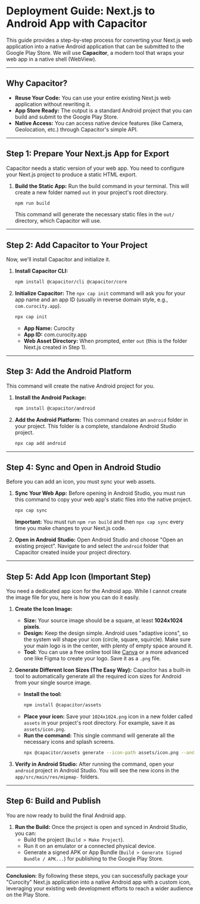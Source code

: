 # Deployment Guide: Next.js to Android App with Capacitor

This guide provides a step-by-step process for converting your Next.js web application into a native Android application that can be submitted to the Google Play Store. We will use **Capacitor**, a modern tool that wraps your web app in a native shell (WebView).

---

## Why Capacitor?

*   **Reuse Your Code:** You can use your entire existing Next.js web application without rewriting it.
*   **App Store Ready:** The output is a standard Android project that you can build and submit to the Google Play Store.
*   **Native Access:** You can access native device features (like Camera, Geolocation, etc.) through Capacitor's simple API.

---

## Step 1: Prepare Your Next.js App for Export

Capacitor needs a static version of your web app. You need to configure your Next.js project to produce a static HTML export.

1.  **Build the Static App:**
    Run the build command in your terminal. This will create a new folder named `out` in your project's root directory.

    ```bash
    npm run build
    ```
    This command will generate the necessary static files in the `out/` directory, which Capacitor will use.

---

## Step 2: Add Capacitor to Your Project

Now, we'll install Capacitor and initialize it.

1.  **Install Capacitor CLI:**
    ```bash
    npm install @capacitor/cli @capacitor/core
    ```

2.  **Initialize Capacitor:**
    The `npx cap init` command will ask you for your app name and an app ID (usually in reverse domain style, e.g., `com.curocity.app`).

    ```bash
    npx cap init
    ```
    *   **App Name:** Curocity
    *   **App ID:** com.curocity.app
    *   **Web Asset Directory:** When prompted, enter `out` (this is the folder Next.js created in Step 1).

---

## Step 3: Add the Android Platform

This command will create the native Android project for you.

1.  **Install the Android Package:**
    ```bash
    npm install @capacitor/android
    ```

2.  **Add the Android Platform:**
    This command creates an `android` folder in your project. This folder is a complete, standalone Android Studio project.
    ```bash
    npx cap add android
    ```

---

## Step 4: Sync and Open in Android Studio

Before you can add an icon, you must sync your web assets.

1.  **Sync Your Web App:**
    Before opening in Android Studio, you must run this command to copy your web app's static files into the native project.
    ```bash
    npx cap sync
    ```
    **Important:** You must run `npm run build` and then `npx cap sync` every time you make changes to your Next.js code.

2.  **Open in Android Studio:**
    Open Android Studio and choose "Open an existing project". Navigate to and select the `android` folder that Capacitor created inside your project directory.

---

## Step 5: Add App Icon (Important Step)

You need a dedicated app icon for the Android app. While I cannot create the image file for you, here is how you can do it easily.

1.  **Create the Icon Image:**
    *   **Size:** Your source image should be a square, at least **1024x1024 pixels**.
    *   **Design:** Keep the design simple. Android uses "adaptive icons", so the system will shape your icon (circle, square, squircle). Make sure your main logo is in the center, with plenty of empty space around it.
    *   **Tool:** You can use a free online tool like [Canva](https://www.canva.com/) or a more advanced one like Figma to create your logo. Save it as a `.png` file.

2.  **Generate Different Icon Sizes (The Easy Way):**
    Capacitor has a built-in tool to automatically generate all the required icon sizes for Android from your single source image.
    *   **Install the tool:**
        ```bash
        npm install @capacitor/assets
        ```
    *   **Place your icon:** Save your `1024x1024.png` icon in a new folder called `assets` in your project's root directory. For example, save it as `assets/icon.png`.
    *   **Run the command:** This single command will generate all the necessary icons and splash screens.
        ```bash
        npx @capacitor/assets generate --icon-path assets/icon.png --android
        ```

3.  **Verify in Android Studio:**
    After running the command, open your `android` project in Android Studio. You will see the new icons in the `app/src/main/res/mipmap-` folders.

---

## Step 6: Build and Publish

You are now ready to build the final Android app.

1.  **Run the Build:**
    Once the project is open and synced in Android Studio, you can:
    *   Build the project (`Build > Make Project`).
    *   Run it on an emulator or a connected physical device.
    *   Generate a signed APK or App Bundle (`Build > Generate Signed Bundle / APK...`) for publishing to the Google Play Store.

---

**Conclusion:** By following these steps, you can successfully package your "Curocity" Next.js application into a native Android app with a custom icon, leveraging your existing web development efforts to reach a wider audience on the Play Store.
